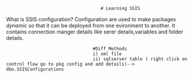                                         # Learning SSIS 
What is SSIS configuration?
      Configuration are used to make packages _dynamic_ so that it can be deployed from one evironment to another.
      It contains connection manger details like serer details,variables and folder details.

                                     #Diff Methods
                                     i) xml file
                                     ii) sqlserver table ( right click on control flow go to pkg config and add details)--> dbo.SSISConfigurations

      

